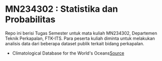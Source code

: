<h1>MN234302 : Statistika dan Probabilitas </h1>
<p>Repo ini berisi Tugas Semester untuk mata kuliah MN234302, Departemen Teknik Perkapalan, FTK-ITS. Para peserta kuliah diminta untuk melakukan analisis data dari beberapa dataset publik terkait bidang perkapalan.
</p>
<ul>
  <li> Climatological Database for the World's Oceans<a href= "https://data.world/cliwoc/ocean-ship-logbooks-1750-1850">Source</a>

</li>
</ul>
